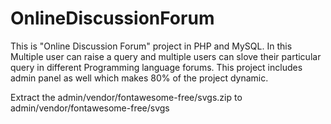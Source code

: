 # OnlineDiscussionForum
This is "Online Discussion Forum" project in PHP and MySQL.
In this Multiple user can raise a query and multiple users can slove their particular query in different Programming language forums.
This project includes admin panel as well which makes 80% of the project dynamic.

Extract the admin/vendor/fontawesome-free/svgs.zip to admin/vendor/fontawesome-free/svgs
